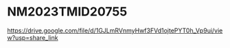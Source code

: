 # NM2023TMID20755
https://drive.google.com/file/d/1GJLmRVnmyHwf3FVd1ojtePYT0h_Vp9ui/view?usp=share_link
